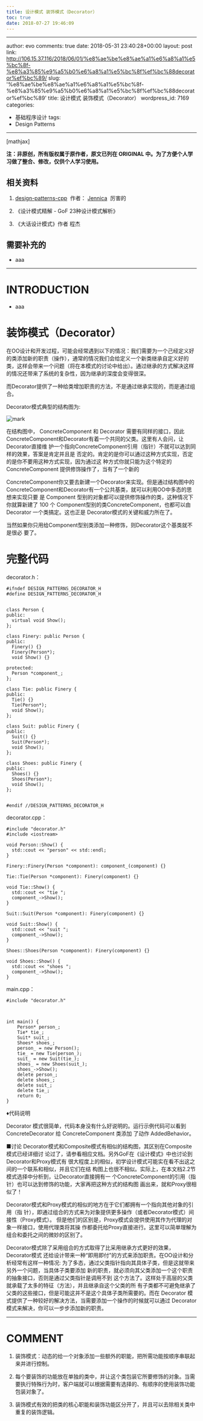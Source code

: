```yaml
---
title: 设计模式 装饰模式（Decorator）
toc: true
date: 2018-07-27 19:46:09
---
```

---
author: evo
comments: true
date: 2018-05-31 23:40:28+00:00
layout: post
link: http://106.15.37.116/2018/06/01/%e8%ae%be%e8%ae%a1%e6%a8%a1%e5%bc%8f-%e8%a3%85%e9%a5%b0%e6%a8%a1%e5%bc%8f%ef%bc%88decorator%ef%bc%89/
slug: '%e8%ae%be%e8%ae%a1%e6%a8%a1%e5%bc%8f-%e8%a3%85%e9%a5%b0%e6%a8%a1%e5%bc%8f%ef%bc%88decorator%ef%bc%89'
title: 设计模式 装饰模式（Decorator）
wordpress_id: 7169
categories:
- 基础程序设计
tags:
- Design Patterns
---

<!-- more -->

[mathjax]

**注：非原创，所有版权属于原作者，原文已列在 ORIGINAL 中。为了方便个人学习做了整合、修改，仅供个人学习使用。**


## 相关资料






  1. [design-patterns-cpp](https://github.com/yogykwan/design-patterns-cpp)  作者： [Jennica](http://jennica.space/)  厉害的


  2. 《设计模式精解 - GoF 23种设计模式解析》


  3. 《大话设计模式》作者 程杰




## 需要补充的






  * aaa





* * *





# INTRODUCTION






  * aaa




# 装饰模式（Decorator）




在OO设计和开发过程，可能会经常遇到以下的情况：我们需要为一个己经定义好的类添加新的职责（操作），通常的情况我们会给定义一个新类继承自定义好的类，这样会带来一个问题（将在本模式的讨论中给出）。通过继承的方式解决这样的情况还带来了系统的复杂性，因为继承的深度会变得很深。

而Decorator提供了一种给类增加职责的方法，不是通过继承实现的，而是通过组合。







Decorator模式典型的结构图为:


![mark](http://images.iterate.site/blog/image/180727/5h8hleceA1.png?imageslim)

在结构图中， ConcreteComponent 和 Decorator 需要有同样的接口，因此 ConcreteComponent和Decorator有着一个共同的父类。这里有人会问，让Decorator直接维 护一个指向ConcreteComponent引用（指针）不就可以达到同样的效果，答案是肯定并且是 否定的。肯定的是你可以通过这种方式实现，否定的是你不要用这种方式实现，因为通过这 种方式你就只能为这个特定的 ConcreteComponent 提供修饰操作了，当有了一个新的

ConcreteComponent你又要去新建一个Decorator来实现。但是通过结构图中的 ConcreteComponent和Decorator有一个公共基类，就可以利用OO中多态的思想来实现只要 是 Component 型别的对象都可以提供修饰操作的类，这种情况下你就算新建了 100 个 Component型别的类ConcreteComponent，也都可以由Decorator 一个类搞定。这也正是 Decorator模式的关键和威力所在了。

当然如果你只用给Component型别类添加一种修饰，则Decorator这个基类就不是很必 要了。


# 完整代码


decorator.h：


    #ifndef DESIGN_PATTERNS_DECORATOR_H
    #define DESIGN_PATTERNS_DECORATOR_H


    class Person {
    public:
      virtual void Show();
    };

    class Finery: public Person {
    public:
      Finery() {}
      Finery(Person*);
      void Show() {}

    protected:
      Person *component_;
    };

    class Tie: public Finery {
    public:
      Tie() {}
      Tie(Person*);
      void Show();
    };

    class Suit: public Finery {
    public:
      Suit() {}
      Suit(Person*);
      void Show();
    };

    class Shoes: public Finery {
    public:
      Shoes() {}
      Shoes(Person*);
      void Show();
    };


    #endif //DESIGN_PATTERNS_DECORATOR_H



decorator.cpp：


    #include "decorator.h"
    #include <iostream>

    void Person::Show() {
      std::cout << "person" << std::endl;
    }

    Finery::Finery(Person *component): component_(component) {}

    Tie::Tie(Person *component): Finery(component) {}

    void Tie::Show() {
      std::cout << "tie ";
      component_->Show();
    }

    Suit::Suit(Person *component): Finery(component) {}

    void Suit::Show() {
      std::cout << "suit ";
      component_->Show();
    }

    Shoes::Shoes(Person *component): Finery(component) {}

    void Shoes::Show() {
      std::cout << "shoes ";
      component_->Show();
    }


main.cpp：


    #include "decorator.h"



    int main() {
        Person* person_;
        Tie* tie_;
        Suit* suit_;
        Shoes* shoes_;
        person_ = new Person();
        tie_ = new Tie(person_);
        suit_ = new Suit(tie_);
        shoes_ = new Shoes(suit_);
        shoes_->Show();
        delete person_;
        delete shoes_;
        delete suit_;
        delete tie_;
        return 0;
    }


♦代码说明

Decorator 模式很简单，代码本身没有什么好说明的。运行示例代码可以看到 ConcreteDecorator 给 ConcreteComponent 类添加 了动作 AddedBehavior。

■讨论
Decorator模式和Composite模式有相似的结构图，其区别在Composite模式已经详细讨 论过了，请参看相应文档。另外GoF在《设计模式》中也讨论到Decorator和Proxy模式有 很大程度上的相似，初学设计模式可能实在看不出这之间的一个联系和相似，并且它们在结 构图上也很不相似。实际上，在本文档2.2节模式选择中分析到，让Decorator直接拥有一 个ConcreteComponent的引用（指针）也可以达到修饰的功能，大家再把这种方式的结构图 画出来，就和Proxy很相似了！

Decorator模式和Proxy模式的相似的地方在于它们都拥有一个指向其他对象的引用（指 针），即通过组合的方式来为对象提供更多操作（或者Decorator模式）间接性（Proxy模式）。 但是他们的区别是，Proxy模式会提供使用其作为代理的对象一样接口，使用代理类将其操 作都委托给Proxy直接进行。这里可以简单理解为组合和委托之间的微妙的区别了。

Decorator模式除了采用组合的方式取得了比采用继承方式更好的效果，Decorator模式 还给设计带来一种“即用即付”的方式来添加职责。在OO设计和分析经常有这样一种情况: 为了多态，通过父类指针指向其具体子类，但是这就带来另外一个问题，当具体子类要添加 新的职责，就必须向其父类添加一个这个职责的抽象接口，否则是通过父类指针是调用不到 这个方法了。这样处于高层的父类就承载了太多的特征（方法），并且继承自这个父类的所 有子类都不可避免继承了父类的这些接口，但是可能这并不是这个具体子类所需要的。而在 Decorator 模式提供了一种较好的解决方法，当需要添加一个操作的时候就可以通过 Decorator模式来解决，你可以一步步添加新的职责。



















* * *





# COMMENT






  1. 装饰模式：动态的给一个对象添加一些额外的职能，把所需功能按顺序串联起来并进行控制。


  2. 每个要装饰的功能放在单独的类中，并让这个类包装它所要修饰的对象。当需要执行特殊行为时，客户端就可以根据需要有选择的、有顺序的使用装饰功能包装对象了。


  3. 装饰模式有效的把类的核心职能和装饰功能区分开了，并且可以去除相关类中重复的装饰逻辑。
